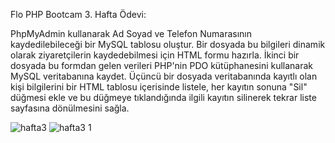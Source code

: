 Flo PHP Bootcam 3. Hafta Ödevi:

PhpMyAdmin kullanarak Ad Soyad ve Telefon Numarasının kaydedilebileceği bir MySQL tablosu 
oluştur. Bir dosyada bu bilgileri dinamik olarak ziyaretçilerin kaydedebilmesi için HTML formu hazırla. 
İkinci bir dosyada bu formdan gelen verileri PHP'nin PDO kütüphanesini kullanarak MySQL veritabanına 
kaydet. Üçüncü bir dosyada veritabanında kayıtlı olan kişi bilgilerini bir HTML tablosu içerisinde listele, 
her kayıtın sonuna "Sil" düğmesi ekle ve bu düğmeye tıklandığında ilgili kayıtın silinerek tekrar liste 
sayfasına dönülmesini sağla.

![hafta3](https://user-images.githubusercontent.com/117185732/204085032-d4a7c5b7-cfef-4fd9-b6b5-c91c54085619.png)
![hafta3 1](https://user-images.githubusercontent.com/117185732/204085035-dae2a852-cbc4-4298-9e43-4f8ba3d97dda.png)
